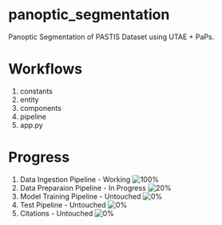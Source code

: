 # panoptic_segmentation
Panoptic Segmentation of PASTIS Dataset using UTAE + PaPs. 

# Workflows

1. constants
2. entity
3. components
4. pipeline
5. app.py


# Progress

1. Data Ingestion Pipeline - Working  ![100%](https://progress-bar.dev/100)
2. Data Preparaion Pipeline - In Progress ![20%](https://progress-bar.dev/20)
3. Model Training Pipeline - Untouched ![0%](https://progress-bar.dev/0)
4. Test Pipeline - Untouched ![0%](https://progress-bar.dev/0)
5. Citations - Untouched ![0%](https://progress-bar.dev/0)

